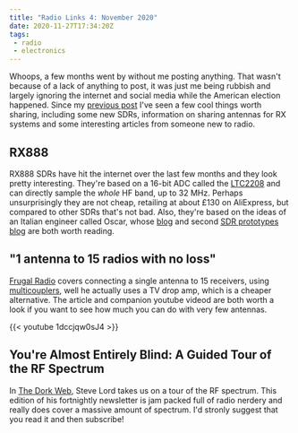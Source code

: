```yaml
---
title: "Radio Links 4: November 2020"
date: 2020-11-27T17:34:20Z
tags:
 - radio
 - electronics
---
```


Whoops, a few months went by without me posting anything. That wasn't because
of a lack of anything to post, it was just me being rubbish and largely
ignoring the internet and social media while the American election happened. 
Since my [previous post](https://hackerific.net/2020/07/03/radio-links-3-june-2020/) 
I've seen a few cool things worth sharing, including some new SDRs, information
on sharing antennas for RX systems and some interesting articles from someone
new to radio.

## RX888 

RX888 SDRs have hit the internet over the last few months and they look pretty
interesting. They're based on a 16-bit ADC called the
[LTC2208](https://www.analog.com/en/products/ltc2208.html#) and can directly
sample the _whole_ HF band, up to 32 MHz. Perhaps unsurprisingly they are not
cheap, retailing at about £130 on AliExpress, but compared to other SDRs that's
not bad. Also, they're based on the ideas of an Italian engineer called Oscar,
whose
[blog](http://www.steila.com/blog/index.php?controller=post&action=view&id_post=32)
and second [SDR prototypes blog](https://sdr-prototypes.blogspot.com)
are both worth reading.

## "1 antenna to 15 radios with no loss" 

[Frugal Radio](https://frugalradio.com) covers connecting a single antenna to
15 receivers, using [multicouplers](https://frugalradio.com/multicouplers/),
well he actually uses a TV drop amp, which is a cheaper alternative. The
article and companion youtube videod are both worth a look if you want to see 
how much you can do with very few antennas.

{{< youtube 1dccjqw0sJ4 >}}

## You're Almost Entirely Blind: A Guided Tour of the RF Spectrum

In [The Dork
Web](https://thedorkweb.substack.com/p/youre-almost-entirely-blind), Steve Lord
takes us on a tour of the RF spectrum. This edition of his fortnightly newsletter 
is jam packed full of radio nerdery and really does cover a massive amount of spectrum.
I'd stronly suggest that you read it and then subscribe!
